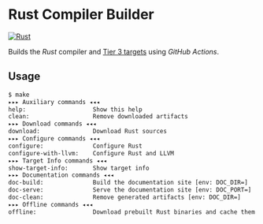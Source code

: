 # Rust Compiler Builder

[![Rust](https://img.shields.io/badge/Rust-Dev-orange.svg)](https://github.com/rust-lang/rust)

Builds the *Rust* compiler and [Tier 3 targets](https://doc.rust-lang.org/nightly/rustc/platform-support.html) using *GitHub Actions*.

## Usage

```sh
$ make
▸▸▸ Auxiliary commands ◂◂◂
help:                   Show this help
clean:                  Remove downloaded artifacts
▸▸▸ Download commands ◂◂◂
download:               Download Rust sources
▸▸▸ Configure commands ◂◂◂
configure:              Configure Rust
configure-with-llvm:    Configure Rust and LLVM
▸▸▸ Target Info commands ◂◂◂
show-target-info:       Show target info
▸▸▸ Documentation commands ◂◂◂
doc-build:              Build the documentation site [env: DOC_DIR=]
doc-serve:              Serve the documentation site [env: DOC_PORT=]
doc-clean:              Remove generated artifacts [env: DOC_DIR=]
▸▸▸ Offline commands ◂◂◂
offline:                Download prebuilt Rust binaries and cache them for offline use
```

<!--

## Show target information

```sh
build/x86_64-apple-darwin/stage2/bin/rustc --print target-list
build/x86_64-apple-darwin/stage2/bin/rustc -Z unstable-options --target=arm64e-apple-darwin --print target-spec-json
build/x86_64-apple-darwin/stage2/bin/rustc -Z unstable-options --target=arm64e-apple-ios --print target-spec-json
```

## Use Rust toolchain

```
CUSTOM_TOOLCHAIN_NAME=rust-$(echo $(build/x86_64-apple-darwin/stage2/bin/rustc -V) | cut -d' ' -f2)
rustup toolchain link ${CUSTOM_TOOLCHAIN_NAME} build/x86_64-apple-darwin/stage2
rustup default ${CUSTOM_TOOLCHAIN_NAME}

rustup show
rustc -Vv
```

## Show information about a binary

```sh
objdump --macho --private-header [binary_file]
otool -h <binary_file>

od -t x1 -j [start_byte_offset] -N [number_of_bytes_to_read] -An [filename]

```

## [Verbose Linker](https://github.com/rust-lang/rust/issues/38206)

```
export RUSTFLAGS="-C link-arg=-Wl,--verbose"
export RUSTC_LOG=rustc_codegen_ssa::back::link=trace
```

-->
